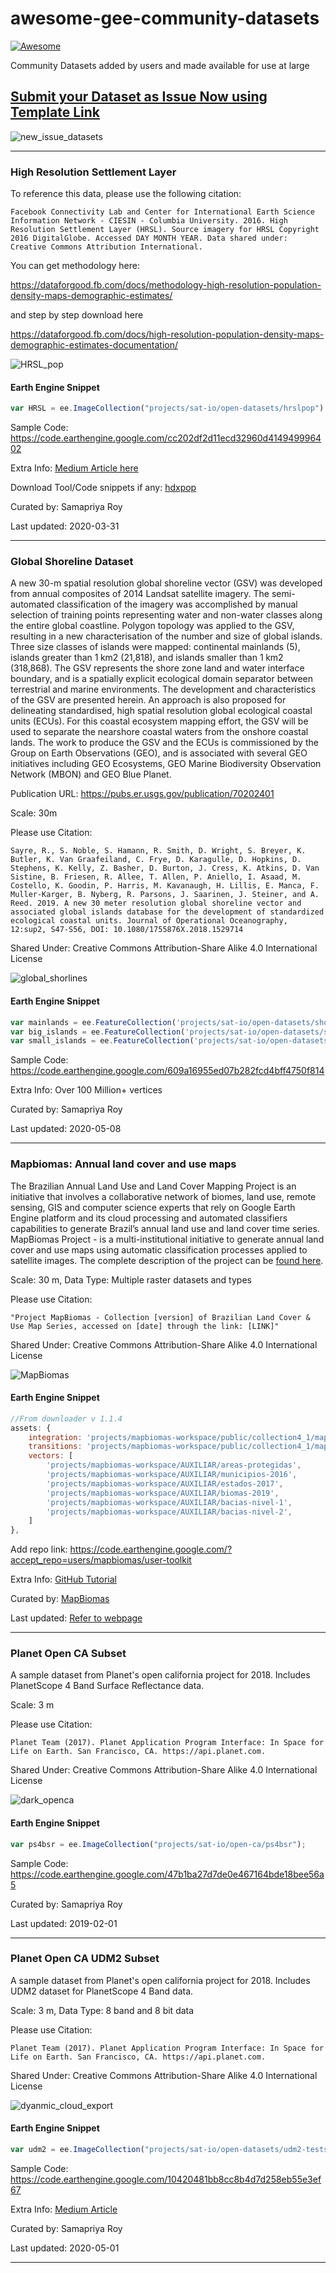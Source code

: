 # awesome-gee-community-datasets
[![Awesome](https://cdn.rawgit.com/sindresorhus/awesome/d7305f38d29fed78fa85652e3a63e154dd8e8829/media/badge.svg)](https://github.com/sindresorhus/awesome)

Community Datasets added by users and made available for use at large

## [Submit your Dataset as Issue Now using Template Link](https://github.com/samapriya/awesome-gee-community-datasets/issues/new?assignees=samapriya&labels=&template=new-community-gee-dataset-template.md&title=Dataset+%26+Curator+Name)

![new_issue_datasets](https://user-images.githubusercontent.com/6677629/81495266-2eaedb00-927d-11ea-849f-af017ac7b32a.gif)

****

### High Resolution Settlement Layer

To reference this data, please use the following citation:

```
Facebook Connectivity Lab and Center for International Earth Science Information Network - CIESIN - Columbia University. 2016. High Resolution Settlement Layer (HRSL). Source imagery for HRSL Copyright 2016 DigitalGlobe. Accessed DAY MONTH YEAR. Data shared under: Creative Commons Attribution International.
```


You can get methodology here:

https://dataforgood.fb.com/docs/methodology-high-resolution-population-density-maps-demographic-estimates/

and step by step download here

https://dataforgood.fb.com/docs/high-resolution-population-density-maps-demographic-estimates-documentation/


![HRSL_pop](https://user-images.githubusercontent.com/6677629/81494362-4e8ed080-9276-11ea-8feb-f286a2bcb8da.gif)

#### Earth Engine Snippet
```js
var HRSL = ee.ImageCollection("projects/sat-io/open-datasets/hrslpop")
```

Sample Code: https://code.earthengine.google.com/cc202df2d11ecd32960d414949996402

Extra Info: [Medium Article here](https://medium.com/@samapriyaroy/community-datasets-in-google-earth-engine-an-experiment-b72daa474819)

Download Tool/Code snippets if any: [hdxpop](https://github.com/samapriya/hdxpop)

Curated by: Samapriya Roy

Last updated: 2020-03-31
****

### Global Shoreline Dataset

A new 30-m spatial resolution global shoreline vector (GSV) was developed from annual composites of 2014 Landsat satellite imagery. The semi-automated classification of the imagery was accomplished by manual selection of training points representing water and non-water classes along the entire global coastline. Polygon topology was applied to the GSV, resulting in a new characterisation of the number and size of global islands. Three size classes of islands were mapped: continental mainlands (5), islands greater than 1 km2 (21,818), and islands smaller than 1 km2 (318,868). The GSV represents the shore zone land and water interface boundary, and is a spatially explicit ecological domain separator between terrestrial and marine environments. The development and characteristics of the GSV are presented herein. An approach is also proposed for delineating standardised, high spatial resolution global ecological coastal units (ECUs). For this coastal ecosystem mapping effort, the GSV will be used to separate the nearshore coastal waters from the onshore coastal lands. The work to produce the GSV and the ECUs is commissioned by the Group on Earth Observations (GEO), and is associated with several GEO initiatives including GEO Ecosystems, GEO Marine Biodiversity Observation Network (MBON) and GEO Blue Planet.

Publication URL: https://pubs.er.usgs.gov/publication/70202401

Scale: 30m

Please use Citation:
```
Sayre, R., S. Noble, S. Hamann, R. Smith, D. Wright, S. Breyer, K. Butler, K. Van Graafeiland, C. Frye, D. Karagulle, D. Hopkins, D. Stephens, K. Kelly, Z. Basher, D. Burton, J. Cress, K. Atkins, D. Van Sistine, B. Friesen, R. Allee, T. Allen, P. Aniello, I. Asaad, M. Costello, K. Goodin, P. Harris, M. Kavanaugh, H. Lillis, E. Manca, F. Muller-Karger, B. Nyberg, R. Parsons, J. Saarinen, J. Steiner, and A. Reed. 2019. A new 30 meter resolution global shoreline vector and associated global islands database for the development of standardized ecological coastal units. Journal of Operational Oceanography, 12:sup2, S47-S56, DOI: 10.1080/1755876X.2018.1529714
```

Shared Under: Creative Commons Attribution-Share Alike 4.0 International License

![global_shorlines](https://user-images.githubusercontent.com/6677629/81495134-112d4180-927c-11ea-82db-face703c3238.gif)

#### Earth Engine Snippet
```js
var mainlands = ee.FeatureCollection('projects/sat-io/open-datasets/shoreline/mainlands');
var big_islands = ee.FeatureCollection('projects/sat-io/open-datasets/shoreline/big_islands');
var small_islands = ee.FeatureCollection('projects/sat-io/open-datasets/shoreline/small_islands');
```

Sample Code: https://code.earthengine.google.com/609a16955ed07b282fcd4bff4750f814

Extra Info: Over 100 Million+ vertices

Curated by: Samapriya Roy

Last updated: 2020-05-08
****

### Mapbiomas: Annual land cover and use maps

The Brazilian Annual Land Use and Land Cover Mapping Project is an initiative that involves a collaborative network of biomes, land use, remote sensing, GIS and computer science experts that rely on Google Earth Engine platform and its cloud processing and automated classifiers capabilities to generate Brazil’s annual land use and land cover time series. MapBiomas Project - is a multi-institutional initiative to generate annual land cover and use maps using automatic classification processes applied to satellite images. The complete description of the project can be [found here](http://mapbiomas.org).

Scale: 30 m,
Data Type: Multiple raster datasets and types

Please use Citation:
```
"Project MapBiomas - Collection [version] of Brazilian Land Cover & Use Map Series, accessed on [date] through the link: [LINK]"
```

Shared Under: Creative Commons Attribution-Share Alike 4.0 International License

![MapBiomas](https://user-images.githubusercontent.com/6677629/81698669-5300e800-9434-11ea-9c5f-e8bf9588e737.gif)

#### Earth Engine Snippet
```js
//From downloader v 1.1.4
assets: {
    integration: 'projects/mapbiomas-workspace/public/collection4_1/mapbiomas_collection41_integration_v1',
    transitions: 'projects/mapbiomas-workspace/public/collection4_1/mapbiomas_collection41_transitions_v1',
    vectors: [
        'projects/mapbiomas-workspace/AUXILIAR/areas-protegidas',
        'projects/mapbiomas-workspace/AUXILIAR/municipios-2016',
        'projects/mapbiomas-workspace/AUXILIAR/estados-2017',
        'projects/mapbiomas-workspace/AUXILIAR/biomas-2019',
        'projects/mapbiomas-workspace/AUXILIAR/bacias-nivel-1',
        'projects/mapbiomas-workspace/AUXILIAR/bacias-nivel-2',
    ]
},
```

Add repo link: https://code.earthengine.google.com/?accept_repo=users/mapbiomas/user-toolkit

Extra Info: [GitHub Tutorial](https://github.com/mapbiomas-brazil/user-toolkit)

Curated by: [MapBiomas](https://mapbiomas.org/)

Last updated: [Refer to webpage](https://mapbiomas.org/)
****


### Planet Open CA Subset

A sample dataset from Planet's open california project for 2018. Includes PlanetScope 4 Band Surface Reflectance data.

Scale: 3 m

Please use Citation:
```
Planet Team (2017). Planet Application Program Interface: In Space for Life on Earth. San Francisco, CA. https://api.planet.com.
```

Shared Under: Creative Commons Attribution-Share Alike 4.0 International License

![dark_openca](https://user-images.githubusercontent.com/6677629/81646337-0e0b9000-93f9-11ea-92b2-242058cbab07.gif)

#### Earth Engine Snippet
```js
var ps4bsr = ee.ImageCollection("projects/sat-io/open-ca/ps4bsr");
```

Sample Code: https://code.earthengine.google.com/47b1ba27d7de0e467164bde18bee56a5

Curated by: Samapriya Roy

Last updated: 2019-02-01
****

### Planet Open CA UDM2 Subset

A sample dataset from Planet's open california project for 2018. Includes UDM2 dataset for PlanetScope 4 Band data.

Scale: 3 m,
Data Type: 8 band and 8 bit data

Please use Citation:
```
Planet Team (2017). Planet Application Program Interface: In Space for Life on Earth. San Francisco, CA. https://api.planet.com.
```

Shared Under: Creative Commons Attribution-Share Alike 4.0 International License

![dyanmic_cloud_export](https://user-images.githubusercontent.com/6677629/81249836-a535a980-8fed-11ea-97c8-757e71bb6a64.gif)

#### Earth Engine Snippet
```js
var udm2 = ee.ImageCollection("projects/sat-io/open-datasets/udm2-tests/ps4bsr_udm2");
```

Sample Code: https://code.earthengine.google.com/10420481bb8cc8b4d7d258eb55e3ef67

Extra Info: [Medium Article](https://medium.com/@samapriyaroy/cloud-filter-the-cloud-native-way-planet-udm2-in-google-earth-engine-208502a99483)

Curated by: Samapriya Roy

Last updated: 2020-05-01
****
